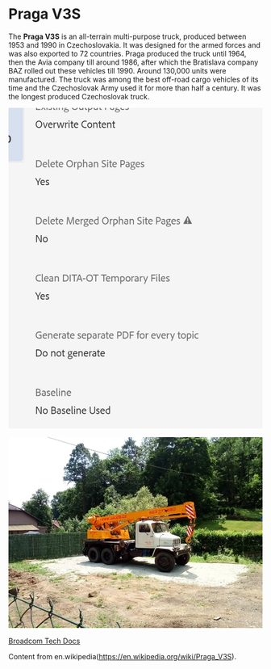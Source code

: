 # Praga V3S

The **Praga V3S** is an all-terrain multi-purpose truck, produced between 1953 and 1990 in Czechoslovakia. It was designed for the armed forces and was also exported to 72 countries. Praga produced the truck until 1964, then the Avia company till around 1986, after which the Bratislava company BAZ rolled out these vehicles till 1990. Around 130,000 units were manufactured. The truck was among the best off-road cargo vehicles of its time and the Czechoslovak Army used it for more than half a century. It was the longest produced Czechoslovak truck.

![AEM Delete](/images/delete.png)

![V3S](/images/v3s.jpg)

[Broadcom Tech Docs](http://www.techdocs.broadcom.com)

Content from en.wikipedia(https://en.wikipedia.org/wiki/Praga_V3S).
